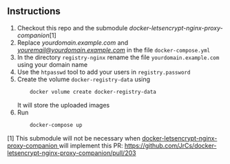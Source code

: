 ## Instructions

1. Checkout this repo and the submodule *docker-letsencrypt-nginx-proxy-companion*[1]
2. Replace *yourdomain.example.com* and *youremail@yourdomain.example.com* in the file `docker-compose.yml`
3. In the directory `registry-nginx` rename the file `yourdomain.example.com` using your domain name
4. Use the `htpasswd` tool to add your users in `registry.password`
5. Create the volume `docker-registry-data` using
    ```bash
        docker volume create docker-registry-data
    ```
    It will store the uploaded images
6. Run
    ```bash
        docker-compose up
    ```

[1] This submodule will not be necessary when [docker-letsencrypt-nginx-proxy-companion
](https://github.com/JrCs/docker-letsencrypt-nginx-proxy-companion) will implement this PR: 
https://github.com/JrCs/docker-letsencrypt-nginx-proxy-companion/pull/203